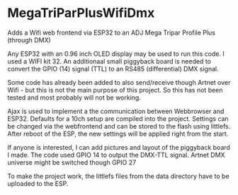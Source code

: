 # MegaTriParPlusWifiDmx
Adds a Wifi web frontend via ESP32 to an ADJ Mega Tripar Profile Plus (through DMX)

Any ESP32 with an 0.96 inch OLED display may be used to run this code.
I used a WIFI kit 32.
An additionaal small piggyback board is needed to convert the GPIO (14) signal (TTL) to an RS485 (differential) DMX signal.

Some code has already been added to also send/receive though Artnet over Wifi - but this is not the main purpose of this project.
So this has not been tested and most probably will not be working.

Ajax is used to implement a the communication between Webbrowser and ESP32.
Defaults for a 10ch setup are compiled into the project.
Settings can be changed via the webfrontend and can be stored to the flash using littlefs.
After reboot of the ESP, the new settings will be applied right from the start.

If anyone is interested, I can add pictures and layout of the piggyback board I made.
The code used GPIO 14 to output the DMX-TTL signal.
Artnet DMX universe might be switched though GPIO 27

To make the project work, the littlefs files from the data directory have to be uploaded to the ESP.
